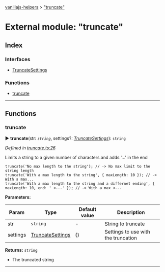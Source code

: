 [vanillajs-helpers](../README.md) > ["truncate"](../modules/_truncate_.md)



# External module: "truncate"

## Index

### Interfaces

* [TruncateSettings](../interfaces/_truncate_.truncatesettings.md)


### Functions

* [truncate](_truncate_.md#truncate)



---
## Functions
<a id="truncate"></a>

###  truncate

► **truncate**(str: *`string`*, settings?: *[TruncateSettings](../interfaces/_truncate_.truncatesettings.md)*): `string`



*Defined in [truncate.ts:26](https://github.com/Tokimon/vanillajs-helpers/blob/17062f0/truncate.ts#L26)*



Limits a string to a given number of characters and adds '...' in the end

    truncate('No max length to the string'); // -> No max limit to the string length
    truncate('With a max length to the string', { maxLength: 10 }); // -> With a max...
    truncate('With a max length to the string and a differnet ending', { maxLength: 10, end: ' <---' }); // -> With a max <---


**Parameters:**

| Param | Type | Default value | Description |
| ------ | ------ | ------ | ------ |
| str | `string`  | - |   String to truncate |
| settings | [TruncateSettings](../interfaces/_truncate_.truncatesettings.md)  |  {} |   Settings to use with the truncation |





**Returns:** `string`
- The truncated string






___


